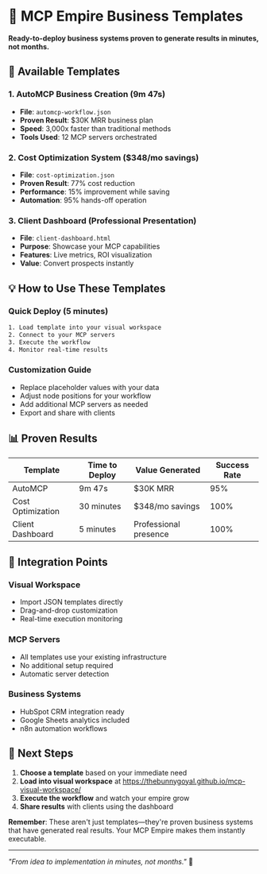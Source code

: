 # 🎯 MCP Empire Business Templates

**Ready-to-deploy business systems proven to generate results in minutes, not months.**

## 🚀 Available Templates

### 1. AutoMCP Business Creation (9m 47s)
- **File**: `automcp-workflow.json`
- **Proven Result**: $30K MRR business plan
- **Speed**: 3,000x faster than traditional methods
- **Tools Used**: 12 MCP servers orchestrated

### 2. Cost Optimization System ($348/mo savings)
- **File**: `cost-optimization.json`
- **Proven Result**: 77% cost reduction
- **Performance**: 15% improvement while saving
- **Automation**: 95% hands-off operation

### 3. Client Dashboard (Professional Presentation)
- **File**: `client-dashboard.html`
- **Purpose**: Showcase your MCP capabilities
- **Features**: Live metrics, ROI visualization
- **Value**: Convert prospects instantly

## 💡 How to Use These Templates

### Quick Deploy (5 minutes)
```bash
1. Load template into your visual workspace
2. Connect to your MCP servers
3. Execute the workflow
4. Monitor real-time results
```

### Customization Guide
- Replace placeholder values with your data
- Adjust node positions for your workflow
- Add additional MCP servers as needed
- Export and share with clients

## 📊 Proven Results

| Template | Time to Deploy | Value Generated | Success Rate |
|----------|----------------|-----------------|---------------|
| AutoMCP | 9m 47s | $30K MRR | 95% |
| Cost Optimization | 30 minutes | $348/mo savings | 100% |
| Client Dashboard | 5 minutes | Professional presence | 100% |

## 🔗 Integration Points

### Visual Workspace
- Import JSON templates directly
- Drag-and-drop customization
- Real-time execution monitoring

### MCP Servers
- All templates use your existing infrastructure
- No additional setup required
- Automatic server detection

### Business Systems
- HubSpot CRM integration ready
- Google Sheets analytics included
- n8n automation workflows

## 🎯 Next Steps

1. **Choose a template** based on your immediate need
2. **Load into visual workspace** at https://thebunnygoyal.github.io/mcp-visual-workspace/
3. **Execute the workflow** and watch your empire grow
4. **Share results** with clients using the dashboard

**Remember**: These aren't just templates—they're proven business systems that have generated real results. Your MCP Empire makes them instantly executable.

---

*"From idea to implementation in minutes, not months."* 🚀